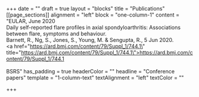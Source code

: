 +++
date = ""
draft = true
layout = "blocks"
title = "Publications"
[[page_sections]]
alignment = "left"
block = "one-column-1"
content = "EULAR, June 2020<br>Daily self-reported flare profiles in axial spondyloarthritis: Associations between flare, symptoms and behaviour. <br>Barnett, R., Ng, S., Jones, S., Young, M. &amp; Sengupta, R., 5 Jun 2020.<br><a href=\"https://ard.bmj.com/content/79/Suppl_1/744.1\" title=\"https://ard.bmj.com/content/79/Suppl_1/744.1\">https://ard.bmj.com/content/79/Suppl_1/744.1</a><br><br>BSRS"
has_padding = true
headerColor = ""
headline = "Conference papers"
template = "1-column-text"
textAlignment = "left"
textColor = ""

+++
